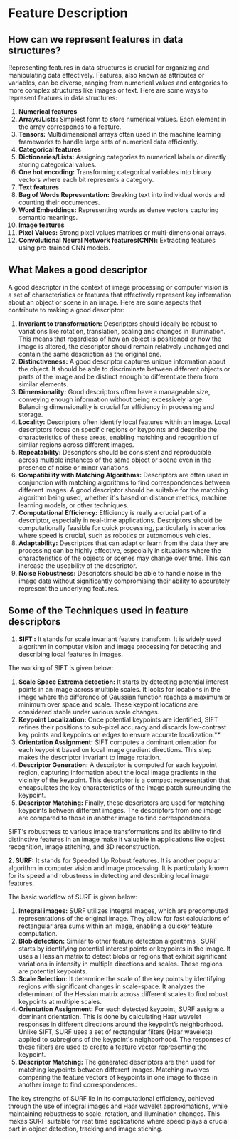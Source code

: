 ﻿# **Feature Description**

## **How can we represent features in data structures?**

Representing features in data structures is crucial for organizing and manipulating data effectively. Features, also known as attributes or variables, can be diverse, ranging from numerical values and categories to more complex structures like images or text. Here are some ways to represent features in data structures:

1. **Numerical features**
1. **Arrays/Lists:** Simplest form to store numerical values. Each element in the array corresponds to a feature.
1. **Tensors:** Multidimensional arrays often used in the machine learning frameworks to handle large sets of numerical data efficiently.
1. **Categorical features**
1. **Dictionaries/Lists:** Assigning categories to numerical labels or directly storing categorical values.
1. **One hot encoding:** Transforming categorical variables into binary vectors where each bit represents a category.
1. **Text features**
1. **Bag of Words Representation:** Breaking text into individual words and counting their occurrences.
1. **Word Embeddings:** Representing words as dense vectors capturing semantic meanings.
1. **Image features**
1. **Pixel Values:** Strong pixel values matrices or multi-dimensional arrays.
1. **Convolutional Neural Network features(CNN):** Extracting features using pre-trained CNN models.


## **What Makes a good descriptor**

A good descriptor in the context of image processing or computer vision is a set of characteristics or features that effectively represent key information about an object or scene in an image. Here are some aspects that contribute to making a good descriptor:

1. **Invariant to transformation:** Descriptors should ideally be robust to variations like rotation, translation, scaling and changes in illumination. This means that regardless of how an object is positioned or how the image is altered, the descriptor should remain relatively unchanged and contain the same description as the original one.
2. **Distinctiveness:** A good descriptor captures unique information about the object. It should be able to discriminate between different objects or parts of the image and be distinct enough to differentiate them from similar elements.
1. **Dimensionality:**  Good descriptors often have a manageable size, conveying enough information without being excessively large. Balancing dimensionality is crucial for efficiency in processing and storage. 
1. **Locality:** Descriptors often identify local features within an image. Local descriptors focus on specific regions or keypoints and describe the characteristics of these areas, enabling matching and recognition of similar regions across different images.
1. **Repeatability:** Descriptors should be consistent and reproducible across multiple instances of the same object or scene even in the presence of noise or minor variations.
1. **Compatibility with Matching Algorithms:**  Descriptors are often used in conjunction with matching algorithms to find correspondences between different images. A good descriptor should be suitable for the matching algorithm being used, whether it's based on distance metrics, machine learning models, or other techniques.
1. **Computational Efficiency:** Efficiency is really a crucial part of a descriptor, especially in real-time applications. Descriptors should be computationally feasible for quick processing, particularly in scenarios where speed is crucial, such as robotics or autonomous vehicles.
1. **Adaptability:** Descriptors that can adapt or learn from the data they are processing can be highly effective, especially in situations where the characteristics of the objects or scenes may change over time. This can increase the useability of the descriptor.
1. **Noise Robustness:** Descriptors should be able to handle noise in the image data without significantly compromising their ability to accurately represent the underlying features.

## **Some of the Techniques used in feature descriptors**

1. **SIFT :**  It stands for scale invariant feature transform. It is widely used algorithm in computer vision and image processing for detecting and describing local features in images.

The working of SIFT is given below:
1. **Scale Space Extrema detection:** It starts by detecting potential interest points in an image across multiple scales. It looks for locations in the image where the difference of Gaussian function reaches a maximum or minimum over space and scale. These keypoint locations are considered stable under various scale changes.
1. **Keypoint Localization:** Once potential keypoints are identified, SIFT refines their positions to sub-pixel accuracy and discards low-contrast key points and keypoints on edges to ensure accurate localization.** 
1. **Orientation Assignment:** SIFT computes a dominant orientation for each keypoint based on local image gradient directions. This step makes the descriptor invariant to image rotation.
1. **Descriptor Generation:** A descriptor is computed for each keypoint region, capturing information about the local image gradients in the vicinity of the keypoint. This descriptor is a compact representation that encapsulates the key characteristics of the image patch surrounding the keypoint.
1. **Descriptor Matching:** Finally, these descriptors are used for matching keypoints between different images. The descriptors from one image are compared to those in another image to find correspondences.

SIFT's robustness to various image transformations and its ability to find distinctive features in an image make it valuable in applications like object recognition, image stitching, and 3D reconstruction.

**2. SURF:** It stands for Speeded Up Robust features. It is another popular algorithm in computer vision and image processing. It is particularly known for its speed and robustness in detecting and describing local image features.

The basic workflow of SURF is given below:

1. **Integral images:** SURF utilizes integral images, which are precomputed representations of the original image. They allow for fast calculations of rectangular area sums within an image, enabling a quicker feature computation.
1. **Blob detection:** Similar to other feature detection algorithms , SURF starts by identifying potential interest points or keypoints in the image. It uses a Hessian matrix to detect blobs or regions that exhibit significant variations in intensity in multiple directions and scales. These regions are potential keypoints.
1. **Scale Selection**: It determine the scale of the key points by identifying regions with significant changes in scale-space. It analyzes the determinant of the Hessian matrix across different scales to find robust keypoints at multiple scales.
1. **Orientation Assignment:** For each detected keypoint, SURF assigns a dominant orientation. This is done by calculating Haar wavelet responses in different directions around the keypoint’s neighborhood. Unlike SIFT, SURF uses a set of rectangular filters (Haar wavelets) applied to subregions of the keypoint's neighborhood. The responses of these filters are used to create a feature vector representing the keypoint.
1. **Descriptor Matching:** The generated descriptors are then used for matching keypoints between different images. Matching involves comparing the feature vectors of keypoints in one image to those in another image to find correspondences.

The key strengths of SURF lie in its computational efficiency, achieved through the use of integral images and Haar wavelet approximations, while maintaining robustness to scale, rotation, and illumination changes. This makes SURF suitable for reat time applications where speed plays a crucial part in object detection, tracking and image stiching.
